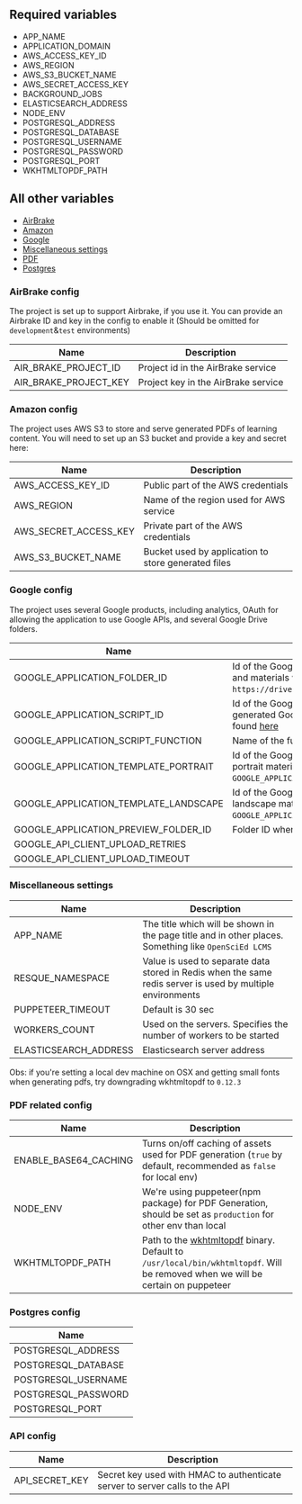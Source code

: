 ## Required variables

- APP_NAME
- APPLICATION_DOMAIN
- AWS_ACCESS_KEY_ID
- AWS_REGION
- AWS_S3_BUCKET_NAME
- AWS_SECRET_ACCESS_KEY
- BACKGROUND_JOBS
- ELASTICSEARCH_ADDRESS
- NODE_ENV
- POSTGRESQL_ADDRESS
- POSTGRESQL_DATABASE
- POSTGRESQL_USERNAME
- POSTGRESQL_PASSWORD
- POSTGRESQL_PORT
- WKHTMLTOPDF_PATH

## All other variables

* [AirBrake](#airbrake-config)
* [Amazon](#amazon-config)
* [Google](#google-config)
* [Miscellaneous settings](#miscellaneous-settings)
* [PDF](#pdf-related-config)
* [Postgres](#postgres-config)

### AirBrake config
The project is set up to support Airbrake, if you use it. You can provide an Airbrake ID and key in the config to enable it (Should be omitted for `development`&`test` environments)

| Name                  | Description                         |
|-----------------------|-------------------------------------|
| AIR_BRAKE_PROJECT_ID  | Project id in the AirBrake service  |
| AIR_BRAKE_PROJECT_KEY | Project key in the AirBrake service |

### Amazon config
The project uses AWS S3 to store and serve generated PDFs of learning content. You will need to set up an S3 bucket and provide a key and secret here:

| Name                  | Description                                         |
|-----------------------|-----------------------------------------------------|
| AWS_ACCESS_KEY_ID     | Public part of the AWS credentials                  |
| AWS_REGION            | Name of the region used for AWS service             |
| AWS_SECRET_ACCESS_KEY | Private part of the AWS credentials                 |
| AWS_S3_BUCKET_NAME    | Bucket used by application to store generated files |

### Google config
The project uses several Google products, including analytics, OAuth for allowing the application to use Google APIs, and several Google Drive folders.

| Name                                  | Description                                                                                                                                                      |
|---------------------------------------|------------------------------------------------------------------------------------------------------------------------------------------------------------------|
| GOOGLE_APPLICATION_FOLDER_ID          | Id of the Google Drive folder where generated lessons and materials will be placed(It's `0B7` for url like `https://drive.google.com/drive/u/0/folders/0B7/...`) |
| GOOGLE_APPLICATION_SCRIPT_ID          | Id of the Google Script created to post-process generated Google documents. More details can be found [here](google-cloud-platform-setup.md)                     |
| GOOGLE_APPLICATION_SCRIPT_FUNCTION    | Name of the function to call to start post-processing                                                                                                            |
| GOOGLE_APPLICATION_TEMPLATE_PORTRAIT  | Id of the Google document which is a template for portrait materials(can be identified the same way as `GOOGLE_APPLICATION_FOLDER_ID `)                          |
| GOOGLE_APPLICATION_TEMPLATE_LANDSCAPE | Id of the Google document which is a template for landscape materials(can be identified the same way as `GOOGLE_APPLICATION_FOLDER_ID `)                         |
| GOOGLE_APPLICATION_PREVIEW_FOLDER_ID  | Folder ID where preview documents should get placed                                                                                                              |
| GOOGLE_API_CLIENT_UPLOAD_RETRIES      ||     |
| GOOGLE_API_CLIENT_UPLOAD_TIMEOUT      ||     |

### Miscellaneous settings
| Name                  | Description                                                                                                |
|-----------------------|------------------------------------------------------------------------------------------------------------|
| APP_NAME              | The title which will be shown in the page title and in other places. Something like `OpenSciEd LCMS`       |
| RESQUE_NAMESPACE      | Value is used to separate data stored in Redis when the same redis server is used by multiple environments |
| PUPPETEER_TIMEOUT     | Default is 30 sec                                                                                          |
| WORKERS_COUNT         | Used on the servers. Specifies the number of workers to be started                                         |
| ELASTICSEARCH_ADDRESS | Elasticsearch server address                                                                               |

Obs: if you're setting a local dev machine on OSX and getting small fonts when generating pdfs, try downgrading wkhtmltopdf to `0.12.3`

### PDF related config
| Name                  | Description                                                                                                                                              |
|-----------------------|----------------------------------------------------------------------------------------------------------------------------------------------------------|
| ENABLE_BASE64_CACHING | Turns on/off caching of assets used for PDF generation (`true` by default, recommended as `false` for local env)                                         |
| NODE_ENV              | We're using puppeteer(npm package) for PDF Generation, should be set as `production` for other env than local                                            |
| WKHTMLTOPDF_PATH      | Path to the [wkhtmltopdf](https://wkhtmltopdf.org) binary. Default to `/usr/local/bin/wkhtmltopdf`. Will be removed when we will be certain on puppeteer |

### Postgres config
| Name                |
|---------------------|
| POSTGRESQL_ADDRESS  |
| POSTGRESQL_DATABASE |
| POSTGRESQL_USERNAME |
| POSTGRESQL_PASSWORD |
| POSTGRESQL_PORT     |

### API config
| Name                | Description                                                                   |
|---------------------|-------------------------------------------------------------------------------|
| API_SECRET_KEY      | Secret key used  with HMAC  to authenticate server to server calls to the API |